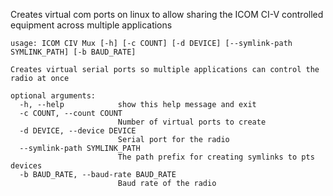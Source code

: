 Creates virtual com ports on linux to allow sharing the ICOM CI-V controlled equipment across multiple applications

```
usage: ICOM CIV Mux [-h] [-c COUNT] [-d DEVICE] [--symlink-path SYMLINK_PATH] [-b BAUD_RATE]

Creates virtual serial ports so multiple applications can control the radio at once

optional arguments:
  -h, --help            show this help message and exit
  -c COUNT, --count COUNT
                        Number of virtual ports to create
  -d DEVICE, --device DEVICE
                        Serial port for the radio
  --symlink-path SYMLINK_PATH
                        The path prefix for creating symlinks to pts devices
  -b BAUD_RATE, --baud-rate BAUD_RATE
                        Baud rate of the radio
```